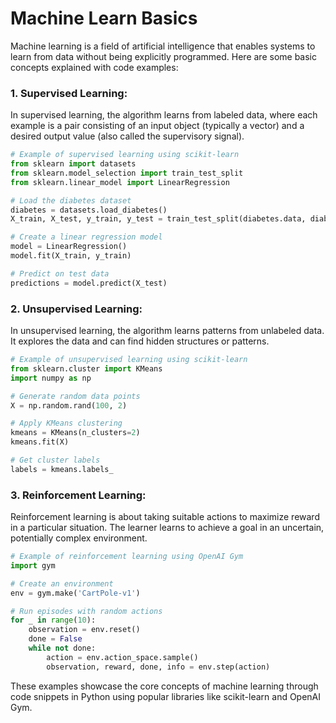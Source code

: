 # Machine Learn Basics

Machine learning is a field of artificial intelligence that enables systems to learn from data without being explicitly programmed. Here are some basic concepts explained with code examples:

### 1. Supervised Learning:
In supervised learning, the algorithm learns from labeled data, where each example is a pair consisting of an input object (typically a vector) and a desired output value (also called the supervisory signal).

```python
# Example of supervised learning using scikit-learn
from sklearn import datasets
from sklearn.model_selection import train_test_split
from sklearn.linear_model import LinearRegression

# Load the diabetes dataset
diabetes = datasets.load_diabetes()
X_train, X_test, y_train, y_test = train_test_split(diabetes.data, diabetes.target, test_size=0.2)

# Create a linear regression model
model = LinearRegression()
model.fit(X_train, y_train)

# Predict on test data
predictions = model.predict(X_test)
```

### 2. Unsupervised Learning:
In unsupervised learning, the algorithm learns patterns from unlabeled data. It explores the data and can find hidden structures or patterns.

```python
# Example of unsupervised learning using scikit-learn
from sklearn.cluster import KMeans
import numpy as np

# Generate random data points
X = np.random.rand(100, 2)

# Apply KMeans clustering
kmeans = KMeans(n_clusters=2)
kmeans.fit(X)

# Get cluster labels
labels = kmeans.labels_
```

### 3. Reinforcement Learning:
Reinforcement learning is about taking suitable actions to maximize reward in a particular situation. The learner learns to achieve a goal in an uncertain, potentially complex environment.

```python
# Example of reinforcement learning using OpenAI Gym
import gym

# Create an environment
env = gym.make('CartPole-v1')

# Run episodes with random actions
for _ in range(10):
    observation = env.reset()
    done = False
    while not done:
        action = env.action_space.sample()
        observation, reward, done, info = env.step(action)
```

These examples showcase the core concepts of machine learning through code snippets in Python using popular libraries like scikit-learn and OpenAI Gym.